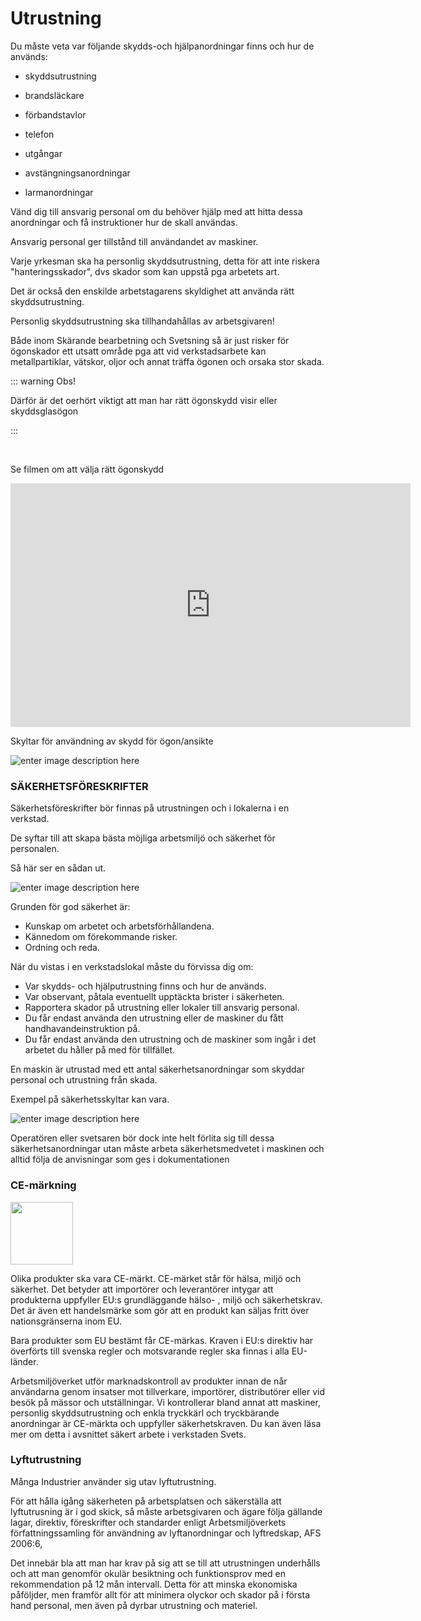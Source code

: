 
# Utrustning

Du måste veta var följande skydds-och hjälpanordningar finns och hur de används:

  

- skyddsutrustning

- brandsläckare

- förbandstavlor

- telefon

- utgångar

- avstängningsanordningar

- larmanordningar

  

Vänd dig till ansvarig personal om du behöver hjälp med att hitta dessa anordningar och få instruktioner hur de skall användas.

Ansvarig personal ger tillstånd till användandet av maskiner.

  

Varje yrkesman ska ha personlig skyddsutrustning, detta för att inte riskera "hanteringsskador", dvs skador som kan uppstå pga arbetets art.

Det är också den enskilde arbetstagarens skyldighet att använda rätt skyddsutrustning.

  

Personlig skyddsutrustning ska tillhandahållas av arbetsgivaren!

  
  

Både inom Skärande bearbetning och Svetsning så är just risker för ögonskador ett utsatt område pga att vid verkstadsarbete kan metallpartiklar, vätskor, oljor och annat träffa ögonen och orsaka stor skada.

  

::: warning Obs!

Därför är det oerhört viktigt att man har rätt ögonskydd visir eller skyddsglasögon

:::

  

<br>

  

Se filmen om att välja rätt ögonskydd

  

<div  class="videoWrapper">

<iframe  width="640"  height="390"  src="https://www.youtube.com/embed/RYDGLXXJcB8"  frameborder="0"  allow="accelerometer; autoplay; encrypted-media; gyroscope; picture-in-picture"  allowfullscreen></iframe>

</div>

  
 Skyltar för användning av skydd för ögon/ansikte
 
 ![enter image description here](https://lernia.itslearning.com/data/1821/C33240/S%C3%A4kerhet/%C3%B6gonskydd.PNG) 




### SÄKERHETSFÖRESKRIFTER

  
  Säkerhetsföreskrifter bör finnas på utrustningen och i lokalerna i en verkstad.

De syftar till att skapa bästa möjliga arbetsmiljö och säkerhet för personalen.

Så här ser en sådan ut.

![enter image description here](https://lernia.itslearning.com/data/1821/C33240/S%C3%A4kerhet/040733-600x600.jpg)

  
  

Grunden för god säkerhet är:

- Kunskap om arbetet och arbetsförhållandena.
- Kännedom om förekommande risker.
- Ordning och reda.

  

När du vistas i en verkstadslokal måste du förvissa dig om:
- Var skydds- och hjälputrustning finns och hur de används.
-  Var observant, påtala eventuellt upptäckta brister i säkerheten.
- Rapportera skador på utrustning eller lokaler till ansvarig personal.
- Du får endast använda den utrustning eller de maskiner du fått handhavandeinstruktion på.
-  Du får endast använda den utrustning och de maskiner som ingår i det arbetet du håller på med för tillfället.

  
  

En maskin är utrustad med ett antal säkerhetsanordningar som skyddar personal och utrustning från skada.

  

Exempel på säkerhetsskyltar kan vara.

  ![enter image description here](https://lernia.itslearning.com/data/1821/C33240/S%C3%A4kerhet/s%C3%A4kerhetsskyltar%201.jpg)
  
  

Operatören eller svetsaren bör dock inte helt förlita sig till dessa säkerhetsanordningar utan måste arbeta säkerhetsmedvetet i maskinen och alltid följa de anvisningar som ges i dokumentationen

### CE-märkning

<img style="width:100px" src="https://lernia.itslearning.com/data/1821/C33240/S%C3%A4kerhet/ce-mark-42944_640.png">

Olika produkter ska vara CE-märkt.
 CE-märket står för hälsa, miljö och säkerhet.
 Det betyder att importörer och leverantörer intygar att produkterna uppfyller EU:s grundläggande  hälso- , miljö och säkerhetskrav. Det  är även ett handelsmärke som gör att en produkt kan säljas fritt över nationsgränserna inom EU.

Bara produkter som EU bestämt får CE-märkas. Kraven i EU:s direktiv har överförts till svenska regler och motsvarande regler ska finnas i alla EU-länder.

Arbetsmiljöverket utför marknadskontroll av produkter innan de når användarna genom insatser mot tillverkare, importörer, distributörer eller vid besök på mässor och utställningar. Vi kontrollerar bland annat att maskiner, personlig skyddsutrustning och enkla tryckkärl och tryckbärande anordningar är CE-märkta och uppfyller säkerhetskraven.
Du kan även läsa mer om detta i avsnittet säkert arbete i verkstaden Svets.

### Lyftutrustning

Många Industrier använder sig utav lyftutrustning.
 
För att hålla igång säkerheten på arbetsplatsen och säkerställa att lyftutrusning är i god skick, så måste arbetsgivaren och ägare följa gällande lagar, direktiv, föreskrifter och standarder enligt Arbetsmiljöverkets författningssamling för användning av lyftanordningar och lyftredskap, AFS 2006:6,

Det innebär bla att man har krav på sig att se till att utrustningen underhålls och att man genomför okulär besiktning och funktionsprov med en rekommendation på 12 mån intervall.
Detta för att minska ekonomiska påföljder, men framför allt för att minimera olyckor och skador på i första hand personal, men även på dyrbar utrustning och materiel.



